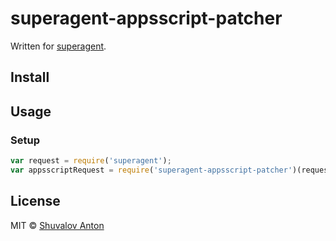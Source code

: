 # superagent-appsscript-patcher

Written for [superagent](https://github.com/visionmedia/superagent).

## Install


## Usage

### Setup

```js
var request = require('superagent');
var appsscriptRequest = require('superagent-appsscript-patcher')(request);
```

## License

MIT © [Shuvalov Anton](http://shuvalov.info)

